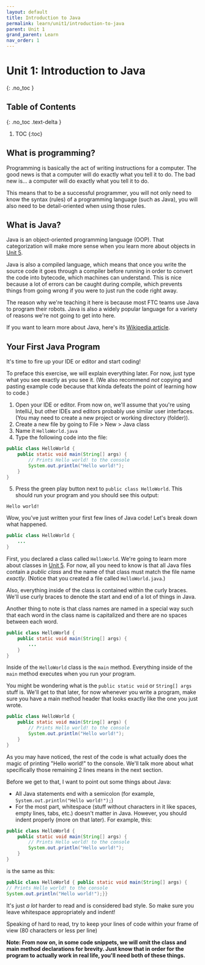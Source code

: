 ```yaml
---
layout: default
title: Introduction to Java
permalink: learn/unit1/introduction-to-java
parent: Unit 1
grand_parent: Learn
nav_order: 1
---
```


<!-- prettier-ignore-start -->

# Unit 1: Introduction to Java
{: .no_toc }

## Table of Contents
{: .no_toc .text-delta }

1. TOC
{:toc}

<!-- prettier-ignore-end -->

## What is programming?

Programming is basically the act of writing instructions for a computer. The
good news is that a computer will do exactly what you tell it to do. The bad new
is... a computer will do exactly what you tell it to do.

This means that to be a successful programmer, you will not only need to know
the syntax (rules) of a programming language (such as Java), you will also need
to be detail-oriented when using those rules.

## What is Java?

Java is an object-oriented programming language (OOP). That categorization will
make more sense when you learn more about objects in
[Unit 5](/learn-code/learn/unit5).

Java is also a compiled language, which means that once you write the source
code it goes through a compiler before running in order to convert the code into
bytecode, which machines can understand. This is nice because a lot of errors
can be caught during compile, which prevents things from going wrong if you were
to just run the code right away.

The reason why we're teaching it here is because most FTC teams use Java to
program their robots. Java is also a widely popular language for a variety of
reasons we're not going to get into here.

If you want to learn more about Java, here's its
[Wikipedia article](<https://en.wikipedia.org/wiki/Java_(programming_language)>).

## Your First Java Program

It's time to fire up your IDE or editor and start coding!

To preface this exercise, we will explain everything later. For now, just type
what you see exactly as you see it. (We also recommend _not_ copying and pasting
example code because that kinda defeats the point of learning how to code.)

1. Open your IDE or editor. From now on, we'll assume that you're using
   IntelliJ, but other IDEs and editors probably use similar user interfaces.
   (You may need to create a new project or working directory (folder)).
2. Create a new file by going to File > New > Java class
3. Name it `HelloWorld.java`
4. Type the following code into the file:

```java
public class HelloWorld {
    public static void main(String[] args) {
        // Prints Hello world! to the console
        System.out.println("Hello world!");
    }
}
```

5. Press the green play button next to `public class HelloWorld`. This should
   run your program and you should see this output:

```
Hello world!
```

Wow, you've just written your first few lines of Java code! Let's break down
what happened.

```java
public class HelloWorld {
    ...
}
```

First, you declared a class called `HelloWorld`. We're going to learn more about
classes in [Unit 5](/learn-code/learn/unit5). For now, all you need to know is
that all Java files contain a _public class_ and the name of that class must
match the file name _exactly_. (Notice that you created a file called
`HelloWorld.java`.)

Also, everything inside of the class is contained within the curly braces. We'll
use curly braces to denote the start and end of a lot of things in Java.

Another thing to note is that class names are named in a special way such that
each word in the class name is capitalized and there are no spaces between each
word.

```java
public class HelloWorld {
    public static void main(String[] args) {
        ...
    }
}
```

Inside of the `HelloWorld` class is the `main` method. Everything inside of the
`main` method executes when you run your program.

You might be wondering what is the `public static void` or `String[] args` stuff
is. We'll get to that later, for now whenever you write a program, make sure you
have a main method header that looks exactly like the one you just wrote.

```java
public class HelloWorld {
    public static void main(String[] args) {
        // Prints Hello world! to the console
        System.out.println("Hello world!");
    }
}
```

As you may have noticed, the rest of the code is what actually does the magic of
printing "Hello world!" to the console. We'll talk more about what specifically
those remaining 2 lines means in the next section.

Before we get to that, I want to point out some things about Java:

-   All Java statements end with a semicolon (for example,
    `System.out.println("Hello world!");`)
-   For the most part, whitespace (stuff without characters in it like spaces,
    empty lines, tabs, etc.) doesn't matter in Java. However, you should indent
    properly (more on that later). For example, this:

```java
public class HelloWorld {
    public static void main(String[] args) {
        // Prints Hello world! to the console
        System.out.println("Hello world!");
    }
}
```

is the same as this:

```java
public class HelloWorld { public static void main(String[] args) {
// Prints Hello world! to the console
System.out.println("Hello world!");}}
```

It's just _a lot_ harder to read and is considered bad style. So make sure you
leave whitespace appropriately and indent!

Speaking of hard to read, try to keep your lines of code within your frame of
view (80 characters or less per line)

**Note: From now on, in some code snippets, we will omit the class and main
method declarations for brevity. Just know that in order for the program to
actually work in real life, you'll need both of these things.**
